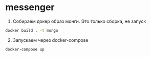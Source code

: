 # messenger

1. Собираем докер образ монги. Это только сборка, не запуск
```bash
docker build . -t mongo
```

2. Запускаем через docker-compose
```bash
docker-compose up
```
